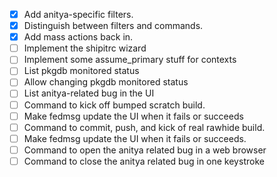 - [x] Add anitya-specific filters.
- [x] Distinguish between filters and commands.
- [x] Add mass actions back in.
- [ ] Implement the shipitrc wizard
- [ ] Implement some assume_primary stuff for contexts
- [ ] List pkgdb monitored status
- [ ] Allow changing pkgdb monitored status
- [ ] List anitya-related bug in the UI
- [ ] Command to kick off bumped scratch build.
- [ ] Make fedmsg update the UI when it fails or succeeds
- [ ] Command to commit, push, and kick of real rawhide build.
- [ ] Make fedmsg update the UI when it fails or succeeds.
- [ ] Command to open the anitya related bug in a web browser
- [ ] Command to close the anitya related bug in one keystroke
